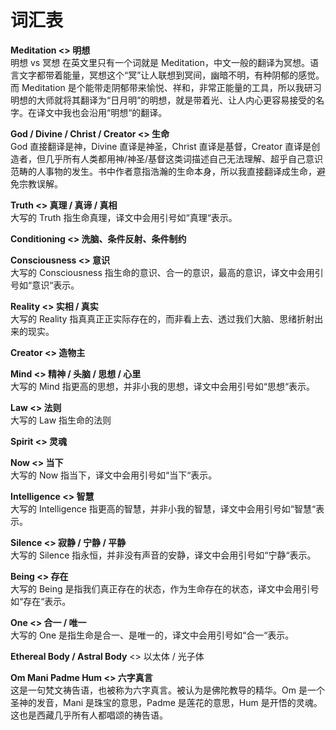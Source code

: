 # 词汇表

**Meditation &lt;&gt; 明想**  
明想 vs 冥想 在英文里只有一个词就是 Meditation，中文一般的翻译为冥想。语言文字都带着能量，冥想这个“冥”让人联想到冥间，幽暗不明，有种阴郁的感觉。而 Meditation 是个能带走阴郁带来愉悦、祥和，非常正能量的工具，所以我研习明想的大师就将其翻译为“日月明”的明想，就是带着光、让人内心更容易接受的名字。在译文中我也会沿用“明想“的翻译。

**God / Divine / Christ / Creator &lt;&gt; 生命**  
God 直接翻译是神，Divine 直译是神圣，Christ 直译是基督，Creator 直译是创造者，但几乎所有人类都用神/神圣/基督这类词描述自己无法理解、超乎自己意识范畴的人事物的发生。书中作者意指浩瀚的生命本身，所以我直接翻译成生命，避免宗教误解。

**Truth &lt;&gt; 真理 / 真谛 / 真相**  
大写的 Truth 指生命真理，译文中会用引号如“真理“表示。

**Conditioning &lt;&gt; 洗脑、条件反射、条件制约**

**Consciousness &lt;&gt; 意识**  
大写的 Consciousness 指生命的意识、合一的意识，最高的意识，译文中会用引号如“意识“表示。

**Reality &lt;&gt; 实相 / 真实**  
大写的 Reality 指真真正正实际存在的，而非看上去、透过我们大脑、思绪折射出来的现实。

**Creator &lt;&gt; 造物主**

**Mind &lt;&gt; 精神 / 头脑 / 思想 / 心里**  
大写的 Mind 指更高的思想，并非小我的思想，译文中会用引号如“思想“表示。

**Law &lt;&gt; 法则**  
大写的 Law 指生命的法则

**Spirit &lt;&gt; 灵魂**

**Now &lt;&gt; 当下**  
大写的 Now 指当下，译文中会用引号如“当下“表示。

**Intelligence &lt;&gt;  智慧**  
大写的 Intelligence 指更高的智慧，并非小我的智慧，译文中会用引号如“智慧“表示。

**Silence &lt;&gt; 寂静 / 宁静 / 平静**  
大写的 Silence 指永恒，并非没有声音的安静，译文中会用引号如“宁静“表示。

**Being &lt;&gt; 存在**  
大写的 Being 是指我们真正存在的状态，作为生命存在的状态，译文中会用引号如“存在“表示。

**One &lt;&gt; 合一 / 唯一**  
大写的 One 是指生命是合一、是唯一的，译文中会用引号如“合一“表示。

**Ethereal Body / Astral Body** &lt;&gt; 以太体 / 光子体

**Om Mani Padme Hum &lt;&gt; 六字真言**  
这是一句梵文祷告语，也被称为六字真言。被认为是佛陀教导的精华。Om 是一个圣神的发音，Mani 是珠宝的意思，Padme 是莲花的意思，Hum 是开悟的灵魂。这也是西藏几乎所有人都唱颂的祷告语。



